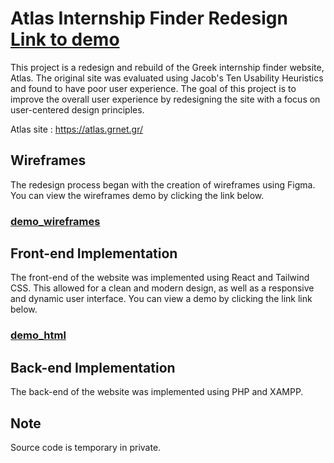 # Atlas Internship Finder Redesign       [Link to demo](https://atlas-internships.vercel.app/)
This project is a redesign and rebuild of the Greek internship finder website, Atlas. The original site was evaluated using Jacob's Ten Usability Heuristics and found to have poor user experience. The goal of this project is to improve the overall user experience by redesigning the site with a focus on user-centered design principles.

Atlas site : https://atlas.grnet.gr/

## Wireframes
The redesign process began with the creation of wireframes using Figma. You can view the wireframes demo by clicking the link below.
### [demo_wireframes](demo_wireframes.md)
 
## Front-end Implementation
The front-end of the website was implemented using React and Tailwind CSS. This allowed for a clean and modern design, as well as a responsive and dynamic user interface. You can view a demo by clicking the link link below.

### [demo_html](demo_html.md)

## Back-end Implementation
The back-end of the website was implemented using PHP and XAMPP.


## Note
Source code is temporary in private.


